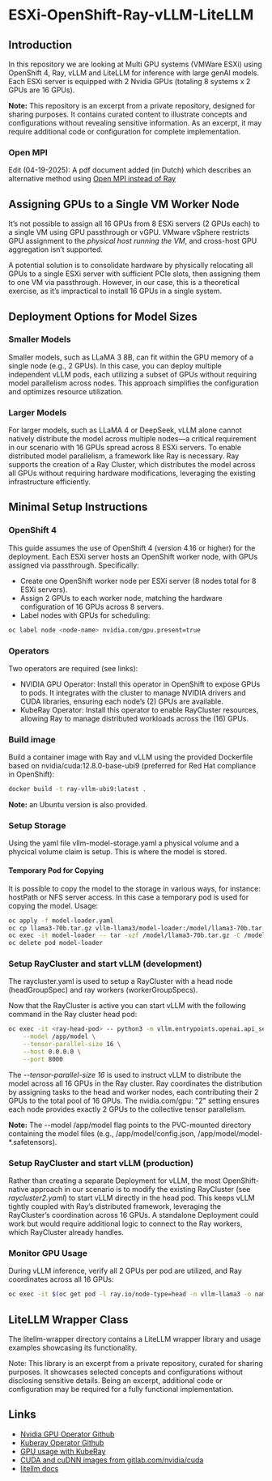 # ESXi-OpenShift-Ray-vLLM-LiteLLM

## Introduction
In this repository we are looking at Multi GPU systems (VMWare ESXi) using OpenShift 4, Ray, vLLM and LiteLLM for inference with large genAI models. Each ESXi server is equipped with 2 Nvidia GPUs (totaling 8 systems x 2 GPUs are 16 GPUs).

**Note:** This repository is an excerpt from a private repository, designed for sharing purposes. It contains curated content to illustrate concepts and configurations without revealing sensitive information. As an excerpt, it may require additional code or configuration for complete implementation.

### Open MPI
Edit (04-19-2025): A pdf document added (in Dutch) which describes an alternative method using [Open MPI instead of Ray](https://github.com/rabem00/Ray-vLLM-OpenShift-ESXi/blob/main/vLLM-met-Ray-of-MPI-voor-gedistribueerde-inference.pdf)

## Assigning GPUs to a Single VM Worker Node
It’s not possible to assign all 16 GPUs from 8 ESXi servers (2 GPUs each) to a single VM using GPU passthrough or vGPU. VMware vSphere restricts GPU assignment to the *physical host running the VM*, and cross-host GPU aggregation isn’t supported.

A potential solution is to consolidate hardware by physically relocating all GPUs to a single ESXi server with sufficient PCIe slots, then assigning them to one VM via passthrough. However, in our case, this is a theoretical exercise, as it’s impractical to install 16 GPUs in a single system.

## Deployment Options for Model Sizes

### Smaller Models
Smaller models, such as LLaMA 3 8B, can fit within the GPU memory of a single node (e.g., 2 GPUs). In this case, you can deploy multiple independent vLLM pods, each utilizing a subset of GPUs without requiring model parallelism across nodes. This approach simplifies the configuration and optimizes resource utilization.

### Larger Models
For larger models, such as LLaMA 4 or DeepSeek, vLLM alone cannot natively distribute the model across multiple nodes—a critical requirement in our scenario with 16 GPUs spread across 8 ESXi servers. To enable distributed model parallelism, a framework like Ray is necessary. Ray supports the creation of a Ray Cluster, which distributes the model across all GPUs without requiring hardware modifications, leveraging the existing infrastructure efficiently.

## Minimal Setup Instructions

### OpenShift 4
This guide assumes the use of OpenShift 4 (version 4.16 or higher) for the deployment. Each ESXi server hosts an OpenShift worker node, with GPUs assigned via passthrough. Specifically:
* Create one OpenShift worker node per ESXi server (8 nodes total for 8 ESXi servers).
* Assign 2 GPUs to each worker node, matching the hardware configuration of 16 GPUs across 8 servers.
* Label nodes with GPUs for scheduling:
```bash
oc label node <node-name> nvidia.com/gpu.present=true
```

### Operators
Two operators are required (see links):
* NVIDIA GPU Operator: Install this operator in OpenShift to expose GPUs to pods. It integrates with the cluster to manage NVIDIA drivers and CUDA libraries, ensuring each node’s (2) GPUs are available.
* KubeRay Operator: Install this operator to enable RayCluster resources, allowing Ray to manage distributed workloads across the (16) GPUs.

### Build image
Build a container image with Ray and vLLM using the provided Dockerfile based on nvidia/cuda:12.8.0-base-ubi9 (preferred for Red Hat compliance in OpenShift):
```bash
docker build -t ray-vllm-ubi9:latest .
```
**Note:** an Ubuntu version is also provided.

### Setup Storage
Using the yaml file vllm-model-storage.yaml a physical volume and a phycical volume claim is setup. This is where the model is stored.

#### Temporary Pod for Copying
It is possible to copy the model to the storage in various ways, for instance: hostPath or NFS server access. In this case a temporary pod is used for copying the model. Usage:
```bash
oc apply -f model-loader.yaml
oc cp llama3-70b.tar.gz vllm-llama3/model-loader:/model/llama3-70b.tar.gz
oc exec -it model-loader -- tar -xzf /model/llama3-70b.tar.gz -C /model
oc delete pod model-loader
```

### Setup RayCluster and start vLLM (development)
The raycluster.yaml is used to setup a RayCluster with a head node (headGroupSpec) and ray workers (workerGroupSpecs).

Now that the RayCluster is active you can start vLLM with the following command in the Ray cluster head pod:
```bash
oc exec -it <ray-head-pod> -- python3 -m vllm.entrypoints.openai.api_server \
    --model /app/model \
    --tensor-parallel-size 16 \
    --host 0.0.0.0 \
    --port 8000
```
The *--tensor-parallel-size 16* is used to instruct vLLM to distribute the model across all 16 GPUs in the Ray cluster. Ray coordinates the distribution by assigning tasks to the head and worker nodes, each contributing their 2 GPUs to the total pool of 16 GPUs. The nvidia.com/gpu: "2" setting ensures each node provides exactly 2 GPUs to the collective tensor parallelism.

**Note:** The --model /app/model flag points to the PVC-mounted directory containing the model files (e.g., /app/model/config.json, /app/model/model-*.safetensors).

### Setup RayCluster and start vLLM (production)
Rather than creating a separate Deployment for vLLM, the most OpenShift-native approach in our scenario is to modify the existing RayCluster (see *raycluster2.yaml*) to start vLLM directly in the head pod. This keeps vLLM tightly coupled with Ray’s distributed framework, leveraging the RayCluster’s coordination across 16 GPUs. A standalone Deployment could work but would require additional logic to connect to the Ray workers, which RayCluster already handles.

### Monitor GPU Usage
During vLLM inference, verify all 2 GPUs per pod are utilized, and Ray coordinates across all 16 GPUs:
```bash
oc exec -it $(oc get pod -l ray.io/node-type=head -n vllm-llama3 -o name) -- nvidia-smi
```

## LiteLLM Wrapper Class
The litellm-wrapper directory contains a LiteLLM wrapper library and usage examples showcasing its functionality.

Note: This library is an excerpt from a private repository, curated for sharing purposes. It showcases selected concepts and configurations without disclosing sensitive details. Being an excerpt, additional code or configuration may be required for a fully functional implementation.

## Links
* [Nvidia GPU Operator Github](https://github.com/NVIDIA/gpu-operator)
* [Kuberay Operator Github](https://github.com/ray-project/kuberay)
* [GPU usage with KubeRay](https://docs.ray.io/en/latest/cluster/kubernetes/user-guides/gpu.html)
* [CUDA and cuDNN images from gitlab.com/nvidia/cuda](https://hub.docker.com/r/nvidia/cuda/)
* [litellm docs](https://docs.litellm.ai/docs/)
